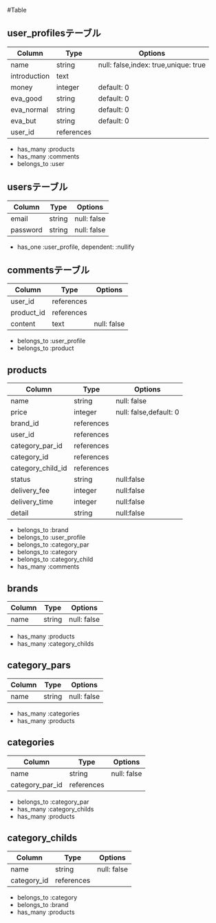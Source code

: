 #Table

## user_profilesテーブル

|Column|Type|Options|
|------|----|-------|
|name|string|null: false,index: true,unique: true|
|introduction|text||
|money|integer|default: 0|
|eva_good|string|default: 0|
|eva_normal|string|default: 0|
|eva_but|string|default: 0|
|user_id|references||

- has_many :products
- has_many :comments
- belongs_to :user

## usersテーブル

|Column|Type|Options|
|------|----|-------|
|email|string|null: false|
|password|string|null: false|

- has_one :user_profile, dependent: :nullify

## commentsテーブル

|Column|Type|Options|
|------|----|-------|
|user_id|references||
|product_id|references||
|content|text|null: false|

- belongs_to :user_profile
- belongs_to :product


## products
|Column|Type|Options|
|------|----|-------|
|name|string|null: false|
|price|integer|null: false,default: 0|
|brand_id|references||
|user_id|references||
|category_par_id|references||
|category_id|references||
|category_child_id|references||
|status|string|null:false|
|delivery_fee|integer|null:false|
|delivery_time|integer|null:false|
|detail|string|null:false|
- belongs_to :brand
- belongs_to :user_profile
- belongs_to :category_par
- belongs_to :category
- belongs_to :category_child
- has_many :comments


## brands
|Column|Type|Options|
|------|----|-------|
|name|string|null: false|
- has_many :products
- has_many :category_childs

## category_pars
|Column|Type|Options|
|------|----|-------|
|name|string|null: false|
- has_many :categories
- has_many :products

## categories
|Column|Type|Options|
|------|----|-------|
|name|string|null: false|
|category_par_id|references||
- belongs_to :category_par
- has_many :category_childs
- has_many :products

## category_childs
|Column|Type|Options|
|------|----|-------|
|name|string|null: false|
|category_id|references||
- belongs_to :category
- belongs_to :brand
- has_many :products

